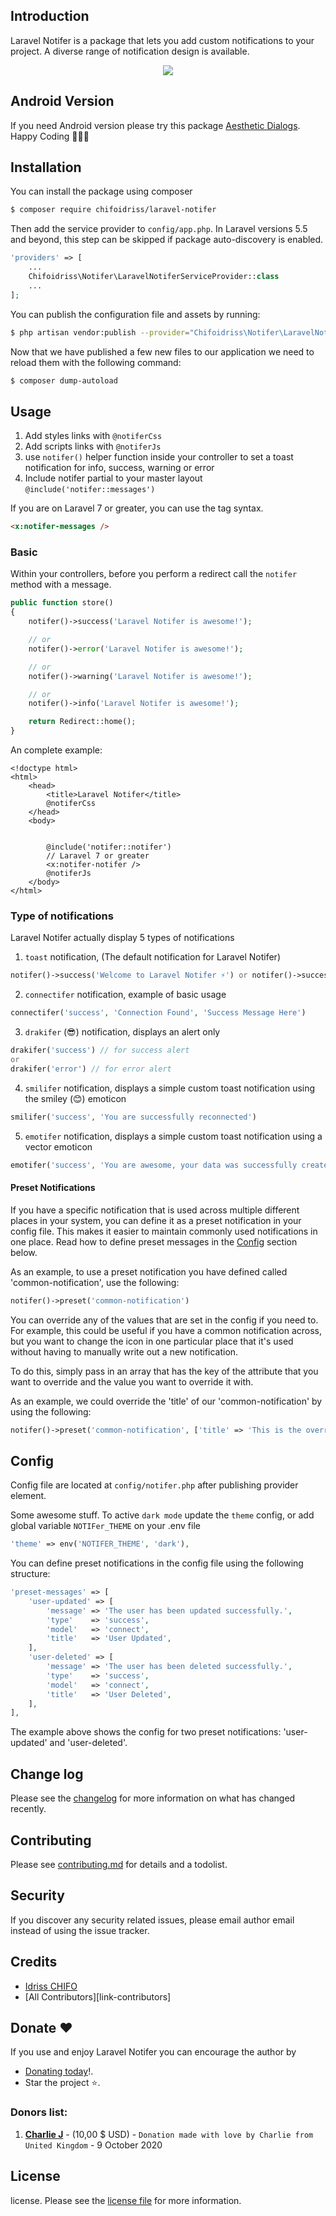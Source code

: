 <!-- <p align="center"><img src="https://laravel.cm/img/brand/laravel-notifer.svg"></p>

<p align="center">
<a href="https://travis-ci.org/chifoidriss/laravel-notifer"><img src="https://img.shields.io/travis/chifoidriss/laravel-notifer/master.svg?style=flat-square" alt="Build Status"></a>
<a href="https://packagist.org/packages/chifoidriss/laravel-notifer"><img src="https://poser.pugx.org/chifoidriss/laravel-notifer/d/total.svg" alt="Total Downloads"></a>
<a href="https://packagist.org/packages/chifoidriss/laravel-notifer"><img src="https://poser.pugx.org/chifoidriss/laravel-notifer/v/stable.svg" alt="Latest Stable Version"></a>
<a href="https://packagist.org/packages/chifoidriss/laravel-notifer"><img src="https://poser.pugx.org/chifoidriss/laravel-notifer/license.svg" alt="License"></a>
</p> -->

## Introduction

Laravel Notifer is a package that lets you add custom notifications to your project. 
A diverse range of notification design is available.

<p align="center">
    <img src="https://i.imgur.com/mZVVn3L.png">
</p>

## Android Version

If you need Android version please try this package [Aesthetic Dialogs](https://github.com/gabriel-TheCode/AestheticDialogs). Happy Coding 👨🏾‍💻

## Installation 

You can install the package using composer

```sh
$ composer require chifoidriss/laravel-notifer
```

Then add the service provider to `config/app.php`. In Laravel versions 5.5 and beyond, this step can be skipped if package auto-discovery is enabled.

```php
'providers' => [
    ...
    Chifoidriss\Notifer\LaravelNotiferServiceProvider::class
    ...
];
```

You can publish the configuration file and assets by running:
 
```sh
$ php artisan vendor:publish --provider="Chifoidriss\Notifer\LaravelNotiferServiceProvider"
```

Now that we have published a few new files to our application we need to reload them with the following command:

```sh
$ composer dump-autoload
```

## Usage 

1. Add styles links with `@notiferCss`
2. Add scripts links with `@notiferJs`
3. use `notifer()` helper function inside your controller to set a toast notification for info, success, warning or error
4. Include notifer partial to your master layout `@include('notifer::messages')`

If you are on Laravel 7 or greater, you can use the tag syntax.

```html
<x:notifer-messages />
```

### Basic

Within your controllers, before you perform a redirect call the `notifer` method with a message.

```php
public function store()
{
    notifer()->success('Laravel Notifer is awesome!');

    // or
    notifer()->error('Laravel Notifer is awesome!');

    // or
    notifer()->warning('Laravel Notifer is awesome!');

    // or
    notifer()->info('Laravel Notifer is awesome!');

    return Redirect::home();
}
```

An complete example:

```blade
<!doctype html>
<html>
    <head>
        <title>Laravel Notifer</title>
        @notiferCss
    </head>
    <body>
        
        
        @include('notifer::notifer')
        // Laravel 7 or greater
        <x:notifer-notifer />
        @notiferJs
    </body>
</html>
```

### Type of notifications
 
Laravel Notifer actually display 5 types of notifications

1. `toast` notification, (The default notification for Laravel Notifer)

```php
notifer()->success('Welcome to Laravel Notifer ⚡️') or notifer()->success('Welcome to Laravel Notifer ⚡️', 'My custom title')
```
 
2. `connectifer` notification, example of basic usage

```php
connectifer('success', 'Connection Found', 'Success Message Here')
```

3. `drakifer` (😎) notification, displays an alert only

```php
drakifer('success') // for success alert 
or
drakifer('error') // for error alert 
```

4. `smilifer` notification, displays a simple custom toast notification using the smiley (😊) emoticon

```php
smilifer('success', 'You are successfully reconnected')
```

5. `emotifer` notification, displays a simple custom toast notification using a vector emoticon

```php
emotifer('success', 'You are awesome, your data was successfully created')
```

#### Preset Notifications

If you have a specific notification that is used across multiple different places in your system, you can define it
as a preset notification in your config file. This makes it easier to maintain commonly used notifications in one place. 
Read how to define preset messages in the [Config](#config) section below.

As an example, to use a preset notification you have defined called 'common-notification', use the following:

```php
notifer()->preset('common-notification')
``` 

You can override any of the values that are set in the config if you need to. For example, this could be useful if you 
have a common notification across, but you want to change the icon in one particular place that it's used without having
to manually write out a new notification.

To do this, simply pass in an array that has the key of the attribute that you want to override and the value you want
to override it with.

As an example, we could override the 'title' of our 'common-notification' by using the following:

```php
notifer()->preset('common-notification', ['title' => 'This is the overridden title'])
```

## Config

Config file are located at `config/notifer.php` after publishing provider element.

Some awesome stuff. To active `dark mode` update the `theme` config, or add global variable `NOTIFer_THEME` on your .env file

```php
'theme' => env('NOTIFER_THEME', 'dark'),
```

You can define preset notifications in the config file using the following structure:

```php
'preset-messages' => [
    'user-updated' => [
        'message' => 'The user has been updated successfully.',
        'type'    => 'success',
        'model'   => 'connect',
        'title'   => 'User Updated',
    ],
    'user-deleted' => [
        'message' => 'The user has been deleted successfully.',
        'type'    => 'success',
        'model'   => 'connect',
        'title'   => 'User Deleted',
    ],
],
```

The example above shows the config for two preset notifications: 'user-updated' and 'user-deleted'.

## Change log

Please see the [changelog](changelog.md) for more information on what has changed recently.

## Contributing

Please see [contributing.md](contributing.md) for details and a todolist.

## Security

If you discover any security related issues, please email author email instead of using the issue tracker.

## Credits

- [Idriss CHIFO][link-author]
- [All Contributors][link-contributors]

## Donate :heart:

If you use and enjoy Laravel Notifer you can encourage the author by

* [Donating today](https://www.paypal.com/paypalme/jvquilichini?locale.x=fr_FR)!.
* Star the project :star:.

### Donors list:

1. **[Charlie J](https://github.com/Chazza)** - (10,00 $ USD) - `Donation made with love by Charlie from United Kingdom` - 9 October 2020

## License

license. Please see the [license file](license.md) for more information.

[ico-version]: https://img.shields.io/packagist/v/chifoidriss/laravel-notifer.svg?style=flat-square
[ico-downloads]: https://img.shields.io/packagist/dt/chifoidriss/laravel-notifer.svg?style=flat-square
[ico-travis]: https://img.shields.io/travis/chifoidriss/laravel-notifer/master.svg?style=flat-square

[link-packagist]: https://packagist.org/packages/chifoidriss/laravel-notifer
[link-downloads]: https://packagist.org/packages/chifoidriss/laravel-notifer
[link-travis]: https://travis-ci.org/chifoidriss/laravel-notifer
[link-author]: https://chifo.homedeve.com
